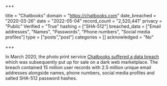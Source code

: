 +++

title = "Chatbooks"
domain = "https://chatbooks.com"
date_breached = "2020-03-26"
date = "2022-05-04"
record_count = "2,520,441"
privacy = "Public"
Verified = "True"
hashing = ["SHA-512"]
breached_data = ["Email addresses", "Names", "Passwords", "Phone numbers", "Social media profiles"]
type = ["posts","post"]
categories = []
acknowledged = "No"


+++


In March 2020, the photo print service <a href="https://www.bleepingcomputer.com/news/security/chatbooks-discloses-data-breach-after-data-sold-on-dark-web/" target="_blank" rel="noopener">Chatbooks suffered a data breach</a> which was subsequently put up for sale on a dark web marketplace. The breach contained 15 million user records with 2.5 million unique email addresses alongside names, phone numbers, social media profiles and salted SHA-512 password hashes.

